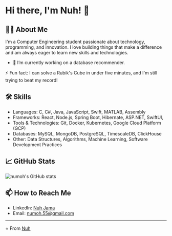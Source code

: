 # Hi there, I'm Nuh! 👋

## 👨‍💻 About Me

I'm a Computer Engineering student passionate about technology, programming, and innovation. I love building things that make a difference and am always eager to learn new skills and technologies.

- 🔭 I’m currently working on a database recommender.
<!-- - 🌱 I’m currently learning [Technology or Skill] -->
<!-- - 👯 I’m looking to collaborate on [Type of Projects] -->
<!-- - 🤔 I’m looking for help with [Topic or Project] -->
<!-- - 💬 Ask me about [Technology, Tools, or Topics you're comfortable with] -->
⚡ Fun fact: I can solve a Rubik's Cube in under five minutes, and I'm still trying to beat my record!

## 🛠 Skills

- Languages: C, C#, Java, JavaScript, Swift, MATLAB, Assembly
- Frameworks: React, Node.js, Spring Boot, Hibernate, ASP.NET, SwiftUI, 
- Tools & Technologies: Git, Docker, Kubernetes, Google Cloud Platform (GCP)
- Databases: MySQL, MongoDB, PostgreSQL, TimescaleDB, ClickHouse
- Other: Data Structures, Algorithms, Machine Learning, Software Development Practices 

## 📈 GitHub Stats

![numoh's GitHub stats](https://github-readme-stats.vercel.app/api?username=numoh&show_icons=true&theme=radical)

<!-- ## 📚 Latest Blog Posts -->

<!-- BLOG-POST-LIST:START -->
<!-- - [Title of Your Blog Post](Link to Blog Post) -->
<!-- - [Title of Another Blog Post](Link to Another Blog Post) -->
<!-- BLOG-POST-LIST:END -->

## 📫 How to Reach Me

- LinkedIn: [Nuh Jama](https://www.linkedin.com/in/nuhjama/)
- Email: [numoh.55@gmail.com](mailto:numoh.55@gmail.com)

<!-- Optional: Any other social media or websites -->

---

⭐️ From [Nuh](https://github.com/numoh)
